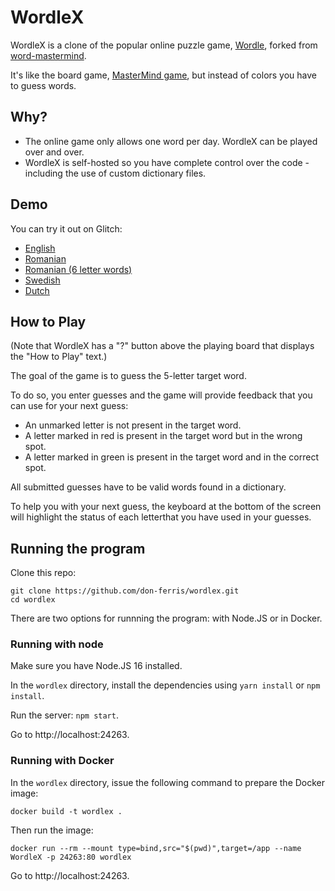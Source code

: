 # WordleX

WordleX is a clone of the popular online puzzle game, [Wordle](https://www.powerlanguage.co.uk/wordle/), forked from [word-mastermind](https://github.com/clupasq/word-mastermind).

It's like the board game, [MasterMind game](https://en.wikipedia.org/wiki/Mastermind_(board_game)), but instead of colors you have to guess words.

## Why?

* The online game only allows one word per day. WordleX can be played over and over.
* WordleX is self-hosted so you have complete control over the code - including the use of custom dictionary files.

## Demo

You can try it out on Glitch:

* [English](https://word-mastermind.glitch.me/)
* [Romanian](https://word-mastermind.glitch.me/?dictName=ro-ro-5)
* [Romanian (6 letter words)](https://word-mastermind.glitch.me/?dictName=ro-ro-6)
* [Swedish](https://word-mastermind.glitch.me/?dictName=sv-se-5)
* [Dutch](https://word-mastermind.glitch.me/?dictName=nl-nl-5)

## How to Play
(Note that WordleX has a "?" button above the playing board that displays the "How to Play" text.)

The goal of the game is to guess the 5-letter target word.

To do so, you enter guesses and the game will provide feedback that you can use for your next guess:

* An unmarked letter is not present in the target word.
* A letter marked in red is present in the target word but in the wrong spot.
* A letter marked in green is present in the target word and in the correct spot.

All submitted guesses have to be valid words found in a dictionary.

To help you with your next guess, the keyboard at the bottom of the screen will highlight the status of each letterthat you have used in your guesses.

## Running the program

Clone this repo:

```
git clone https://github.com/don-ferris/wordlex.git
cd wordlex
```

There are two options for runnning the program: with Node.JS or in Docker.

### Running with node

Make sure you have Node.JS 16 installed.

In the `wordlex` directory, install the dependencies using `yarn install` or `npm install`.

Run the server: `npm start`.

Go to http://localhost:24263.

### Running with Docker

In the `wordlex` directory, issue the following command to prepare the Docker image:

```
docker build -t wordlex .
```

Then run the image:

```
docker run --rm --mount type=bind,src="$(pwd)",target=/app --name WordleX -p 24263:80 wordlex
```

Go to http://localhost:24263.
